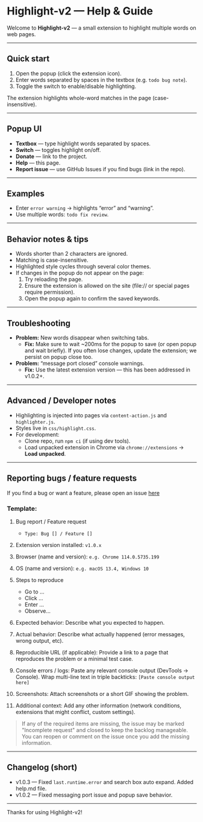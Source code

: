 # Highlight-v2 — Help & Guide

Welcome to **Highlight-v2** — a small extension to highlight multiple words on web pages.

---

## Quick start
1. Open the popup (click the extension icon).  
2. Enter words separated by spaces in the textbox (e.g. `todo bug note`).  
3. Toggle the switch to enable/disable highlighting.

The extension highlights whole-word matches in the page (case-insensitive).

---

## Popup UI
- **Textbox** — type highlight words separated by spaces.
- **Switch** — toggles highlight on/off.
- **Donate** — link to the project.
- **Help** — this page.
- **Report issue** — use GitHub Issues if you find bugs (link in the repo).

---

## Examples
- Enter `error warning` → highlights “error” and “warning”.
- Use multiple words: `todo fix review`.

---

## Behavior notes & tips
- Words shorter than 2 characters are ignored.
- Matching is case-insensitive.
- Highlighted style cycles through several color themes.
- If changes in the popup do not appear on the page:
  1. Try reloading the page.
  2. Ensure the extension is allowed on the site (file:// or special pages require permission).
  3. Open the popup again to confirm the saved keywords.

---

## Troubleshooting
- **Problem:** New words disappear when switching tabs.
  - **Fix:** Make sure to wait ~200ms for the popup to save (or open popup and wait briefly). If you often lose changes, update the extension; we persist on popup close too.
- **Problem:** “message port closed” console warnings.
  - **Fix:** Use the latest extension version — this has been addressed in v1.0.2+.

---

## Advanced / Developer notes
- Highlighting is injected into pages via `content-action.js` and `highlighter.js`.
- Styles live in `css/highlight.css`.
- For development:
  - Clone repo, run `npm ci` (if using dev tools).
  - Load unpacked extension in Chrome via `chrome://extensions` → **Load unpacked**.

---

## Reporting bugs / feature requests
If you find a bug or want a feature, please open an issue [here](https://github.com/imeanup/highlighter/issues/new)

### Template:
1. Bug report / Feature request
    * `Type: Bug [] / Feature []`
2. Extension version installed: `v1.0.x`
3. Browser (name and version): `e.g. Chrome 114.0.5735.199`
4. OS (name and version): `e.g. macOS 13.4, Windows 10`
5. Steps to reproduce
    * Go to ...
    * Click ...
    * Enter ...
    * Observe...
6. Expected behavior: Describe what you expected to happen.
7. Actual behavior: Describe what actually happened (error messages, wrong output, etc).
8. Reproducible URL (if applicable): Provide a link to a page that reproduces the problem or a minimal test case.
9. Console errors / logs: Paste any relevant console output (DevTools → Console). Wrap multi-line text in triple backticks:
`[Paste console output here]`

10. Screenshots: Attach screenshots or a short GIF showing the problem.
11. Additional context: Add any other information (network conditions, extensions that might conflict, custom settings).

> If any of the required items are missing, the issue may be marked "Incomplete request" and closed to keep the backlog manageable. You can reopen or comment on the issue once you add the missing information.
---

## Changelog (short)
- v1.0.3 — Fixed `last.runtime.error` and search box auto expand. Added help.md file.
- v1.0.2 — Fixed messaging port issue and popup save behavior.

---

Thanks for using Highlight-v2! 